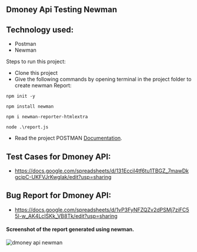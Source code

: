 ## Dmoney Api Testing Newman

## Technology used:
- Postman
- Newman

 Steps to run this project:
 - Clone this project
 - Give the following commands by opening terminal in the project folder to create newman Report:
 ```
 npm init -y
 ```
 ```
 npm install newman
```
```
npm i newman-reporter-htmlextra
```
```
node .\report.js
```
 - Read the project POSTMAN [Documentation](https://documenter.getpostman.com/view/17034549/2s8ZDbX1iQ).

## Test Cases for Dmoney API:
  - https://docs.google.com/spreadsheets/d/131Eccil4tf6tu1TBGZ_7mawDkgcipC-UKFVJrKwgIak/edit?usp=sharing
  
## Bug Report for Dmoney API:
  - https://docs.google.com/spreadsheets/d/1vP3FyNFZQZv2dPSMj7ziFC55l-w_AK4LcISKk_VB8Tk/edit?usp=sharing
  
#### Screenshot of the report generated using newman.
![dmoney api newman](https://user-images.githubusercontent.com/58912515/214395542-53e85ca1-3cba-4887-bb83-b25322c76a2a.png)
